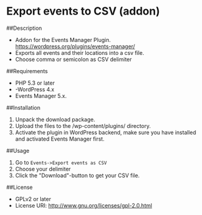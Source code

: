 # Export events to CSV (addon)

##Description
 * Addon for the Events Manager Plugin. https://wordpress.org/plugins/events-manager/
 * Exports all events and their locations into a csv file.
 * Choose comma or semicolon as CSV delimiter

##Requirements
 * PHP 5.3 or later
 * -WordPress 4.x
 * Events Manager 5.x.

##Installation
1. Unpack the download package.
2. Upload the files to the /wp-content/plugins/ directory.
3. Activate the plugin in WordPress backend, make sure you have installed and activated Events Manager first.

##Usage
1. Go to `Events->Export events as CSV`
2. Choose your delimiter
3. Click the "Download"-button to get your CSV file.

##License
 * GPLv2 or later
 * License URI:   http://www.gnu.org/licenses/gpl-2.0.html




